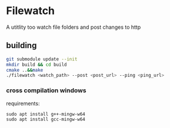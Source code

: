 # Filewatch
A utitlity too watch file folders and post changes to http


## building

```sh
git submodule update --init
mkdir build && cd build
cmake ..&&make
./filewatch <watch_path> --post <post_url> --ping <ping_url>
```

### cross compilation windows

requirements:
```
sudo apt install g++-mingw-w64
sudo apt install gcc-mingw-w64
```